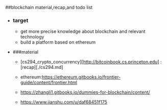 ##blockchain material,recap,and todo list

* ### target

  * get more precise knowledge about blockchain and relevant technology
  * build a platform based on ethereum


* ###material

  * [cs294_crypto_concurrency][http://bitcoinbook.cs.princeton.edu] :[recap][./cs294.md]

  * ethereum:https://ethereum.gitbooks.io/frontier-guide/content/frontier.html

  * https://zhangli1.gitbooks.io/dummies-for-blockchain/content/

  * https://www.jianshu.com/u/daf68451f175

    ​

  ​

  ​





